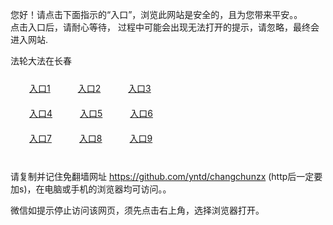 您好！请点击下面指示的“入口”，浏览此网站是安全的，且为您带来平安。。 <br/>
点击入口后，请耐心等待， 过程中可能会出现无法打开的提示，请忽略，最终会进入网站. </br>

法轮大法在长春<br/>
<div style="padding:10px"><a style="margin:20px" target="_blank" href="https://dskr0pgk75nnu.cloudfront.net/2Qpsp?xgxai" id="ccLink1" rel="nofollow">入口1</a> <a target="_blank" style="margin:20px" href="https://dzzmwzjv9azl7.cloudfront.net/2Qpsp?nzlkpc" id="ccLink2" rel="nofollow">入口2</a> <a style="margin:20px" target="_blank" href="https://d1d6mfneb2snj3.cloudfront.net/2Qpsp?judsy" id="ccLink3" rel="nofollow">入口3</a></div>

<div style="padding:10px" ><a style="margin:20px" target="_blank" href="https://dskr0pgk75nnu.cloudfront.net/2Qpsp?xgxai" id="ccLink4" rel="nofollow">入口4</a> <a style="margin:20px" href="https://dzzmwzjv9azl7.cloudfront.net/2Qpsp?nzlkpc" target="_blank" id="ccLink5" rel="nofollow">入口5</a> <a style="margin:20px" href="https://d1d6mfneb2snj3.cloudfront.net/2Qpsp?judsy" target="_blank" id="ccLink6" rel="nofollow">入口6</a></div>

<div style="padding:10px"><a style="margin:20px" target="_blank" href="https://dskr0pgk75nnu.cloudfront.net/2Qpsp?xgxai" id="ccLink7" rel="nofollow">入口7</a> <a style="margin:20px" href="https://dzzmwzjv9azl7.cloudfront.net/2Qpsp?nzlkpc" target="_blank" id="ccLink8" rel="nofollow">入口8</a> <a style="margin:20px" target="_blank" href="https://d1d6mfneb2snj3.cloudfront.net/2Qpsp?judsy" id="ccLink9" rel="nofollow">入口9</a></div>

<br/>



请复制并记住免翻墙网址 https://github.com/yntd/changchunzx (http后一定要加s)，在电脑或手机的浏览器均可访问。。<br/>

微信如提示停止访问该网页，须先点击右上角，选择浏览器打开。
